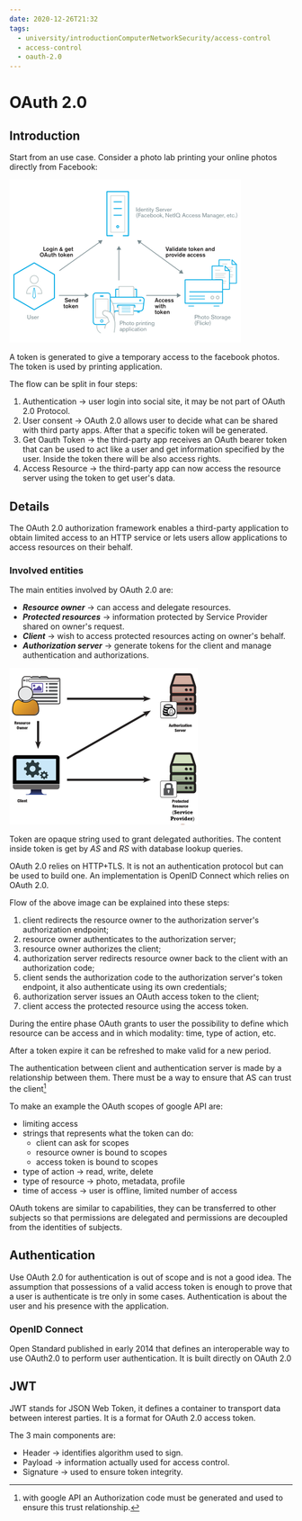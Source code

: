 ```yaml
---
date: 2020-12-26T21:32
tags:
  - university/introductionComputerNetworkSecurity/access-control
  - access-control
  - oauth-2.0
---
```


# OAuth 2.0

## Introduction
Start from an use case. Consider a photo lab printing your online photos directly from Facebook:

![](./static/oauthFacebook.png)

A token is generated to give a temporary access to the facebook photos. The token is used by printing application.

The flow can be split in four steps:

1. Authentication → user login into social site, it may be not part of OAuth 2.0 Protocol.
2. User consent → OAuth 2.0 allows user to decide what can be shared with third party apps. After that a specific token will be generated.
3. Get Oauth Token → the third-party app receives an OAuth bearer token that can be used to act like a user and get information specified by the user. Inside the token there will be also access rights.
4. Access Resource → the third-party app can now access the resource server using the token to get user's data.

## Details
The OAuth 2.0 authorization framework enables a third-party application to obtain limited access to an HTTP service or lets users allow applications to access resources on their behalf.

### Involved entities
The main entities involved by OAuth 2.0 are:

* ***Resource owner*** → can access and delegate resources.
* ***Protected resources*** → information protected by Service Provider shared on owner's request.
* ***Client*** → wish to access protected resources acting on owner's behalf.
* ***Authorization server*** → generate tokens for the client and manage authentication and authorizations.

![](./static/oauthEntities.png)

Token are opaque string used to grant delegated authorities. The content inside token is get by *AS* and *RS* with database lookup queries.

OAuth 2.0 relies on HTTP+TLS. It is not an authentication protocol but can be used to build one. An implementation is OpenID Connect which relies on OAuth 2.0.

Flow of the above image can be explained into these steps:

1. client redirects the resource owner to the authorization server's authorization endpoint;
2. resource owner authenticates to the authorization server;
3. resource owner authorizes the client;
4. authorization server redirects resource owner back to the client with an authorization code;
5. client sends the authorization code to the authorization server's token endpoint, it also authenticate using its own credentials;
6. authorization server issues an OAuth access token to the client;
7. client access the protected resource using the access token.

During the entire phase OAuth grants to user the possibility to define which resource can be access and in which modality: time, type of action, etc.

After a token expire it can be refreshed to make valid for a new period.

The authentication between client and authentication server is made by a relationship between them. There must be a way to ensure that AS can trust the client[^googleCode]

To make an example the OAuth scopes of google API are:

* limiting access
* strings that represents what the token can do:
    * client can ask for scopes
    * resource owner is bound to scopes
    * access token is bound to scopes
* type of action → read, write, delete
* type of resource → photo, metadata, profile
* time of access → user is offline, limited number of access

OAuth tokens are similar to capabilities, they can be transferred to other subjects so that permissions are delegated and permissions are decoupled from the identities of subjects.

## Authentication
Use OAuth 2.0 for authentication is out of scope and is not a good idea. The assumption that possessions of a valid access token is enough to prove that a user is authenticate is tre only in some cases. Authentication is about the user and his presence with the application.

### OpenID Connect
Open Standard published in early 2014 that defines an interoperable way to use OAuth2.0 to perform user authentication. It is built directly on OAuth 2.0

## JWT
JWT stands for JSON Web Token, it defines a container to transport data between interest parties. It is a format for OAuth 2.0 access token.

The 3 main components are:

* Header → identifies algorithm used to sign.
* Payload → information actually used for access control.
* Signature → used to ensure token integrity.

[^googleCode]: with google API an Authorization code must be generated and used to ensure this trust relationship.
